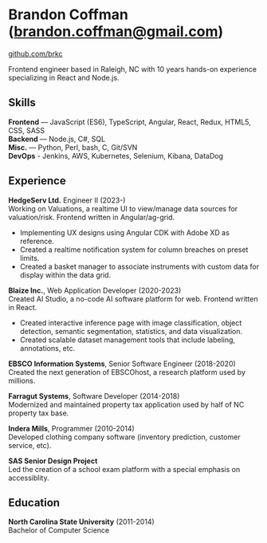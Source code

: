 # Brandon Coffman (<a href="mailto:brandon.coffman@gmail.com">brandon.coffman@gmail.com</a>)

[github.com/brkc](https://github.com/brkc)

Frontend engineer based in Raleigh, NC with 10 years hands-on experience
specializing in React and Node.js.

## Skills

**Frontend** — JavaScript (ES6), TypeScript, Angular, React, Redux, HTML5, CSS,
SASS<br> **Backend** — Node.js, C#, SQL<br> **Misc.** — Python, Perl, bash, C,
Git/SVN<br> **DevOps** - Jenkins, AWS, Kubernetes, Selenium, Kibana, DataDog

## Experience

**HedgeServ Ltd.** Engineer II (2023-)<br> Working on Valuations, a realtime UI
to view/manage data sources for valuation/risk. Frontend written in
Angular/ag-grid.

- Implementing UX designs using Angular CDK with Adobe XD as reference.
- Created a realtime notification system for column breaches on preset limits.
- Created a basket manager to associate instruments with custom data for display
  within the data grid.

**Blaize Inc.**, Web Application Developer (2020-2023)<br> Created AI Studio, a
no-code AI software platform for web. Frontend written in React.

- Created interactive inference page with image classification, object
  detection, semantic segmentation, statistics, and data visualization.
- Created scalable dataset management tools that include labeling, annotations,
  etc.

**EBSCO Information Systems**, Senior Software Engineer (2018-2020)<br> Created
the next generation of EBSCOhost, a research platform used by millions.

**Farragut Systems**, Software Developer (2014-2018)<br> Modernized and
maintained property tax application used by half of NC property tax base.

**Indera Mills**, Programmer (2010-2014)<br> Developed clothing company software
(inventory prediction, customer service, etc).

**SAS Senior Design Project**<br> Led the creation of a school exam platform
with a special emphasis on accessiblity.

## Education

**North Carolina State University** (2011-2014)<br> Bachelor of Computer Science

<link href="style.css" rel="stylesheet">
